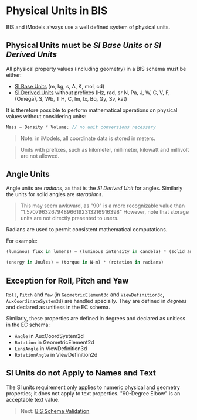 # Physical Units in BIS

BIS and iModels always use a well defined system of physical units.

## Physical Units must be *SI Base Units* or *SI Derived Units*

All physical property values (including geometry) in a BIS schema must be either:

- [SI Base Units](https://en.wikipedia.org/wiki/SI_base_unit) (m, kg, s, A, K, mol, cd)
- [SI Derived Units](https://en.wikipedia.org/wiki/SI_derived_unit) without prefixes (Hz, rad, sr N, Pa, J, W, C, V, F, (Omega), S, Wb, T H, C, lm, lx, Bq, Gy, Sv, kat)

It is therefore possible to perform mathematical operations on physical values without considering units:

```ts
Mass = Density * Volume; // no unit conversions necessary
````

> Note: in iModels, all coordinate data is stored in meters.

> Units with prefixes, such as kilometer, millimeter, kilowatt and millivolt are not allowed.

## Angle Units

Angle units are *radians*, as that is the *SI Derived Unit* for angles. Similarly the units for solid angles are *steradians*.
> This may seem awkward, as "90" is a more recognizable value than "1.5707963267948966192313216916398" However, note that storage units are not directly presented to users.

Radians are used to permit consistent mathematical computations.

For example:

```ts
(luminous flux in lumens) = (luminous intensity in candela) * (solid angle in steradian)

(energy in Joules) = (torque in N-m) * (rotation in radians)
```

## Exception for Roll, Pitch and Yaw

`Roll`, `Pitch` and `Yaw` (in `GeometricElement3d` and `ViewDefinition3d`, `AuxCoordinateSystem3d`) are handled specially. They are defined in *degrees* and declared as unitless in the EC schema.

Similarly, these properties are defined in degrees and declared as unitless in the EC schema:

- `Angle` in AuxCoordSystem2d
- `Rotation` in GeometricElement2d
- `LensAngle` in ViewDefinition3d
- `RotationAngle` in ViewDefinition2d

## SI Units do not Apply to Names and Text

The SI units requirement only applies to numeric physical and geometry properties; it does not apply to text properties. "90-Degree Elbow" is an acceptable text value.

<!-- TODO
## Presentation Units

## Standard AEC Units

## Presentation Rules
-->
> Next: [BIS Schema Validation](./bis-schema-validation.md)
